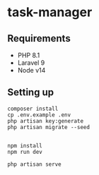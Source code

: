 # task-manager

## Requirements
- PHP 8.1
- Laravel 9
- Node v14

## Setting up
```
composer install
cp .env.example .env
php artisan key:generate
php artisan migrate --seed


npm install
npm run dev

php artisan serve
```
